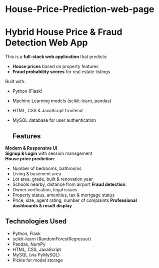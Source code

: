 # House-Price-Prediction-web-page
#  Hybrid House Price & Fraud Detection Web App

This is a **full-stack web application** that predicts:
-  **House prices** based on property features  
-  **Fraud probability scores** for real estate listings

Built with:
- Python (Flask)
- Machine Learning models (scikit-learn, pandas)
- HTML, CSS & JavaScript frontend
- MySQL database for user authentication

  ##  Features
 **Modern & Responsive UI**  
 **Signup & Login** with session management  
 **House price prediction**:
- Number of bedrooms, bathrooms
- Living & basement area
- Lot area, grade, built & renovation year
- Schools nearby, distance from airport
 **Fraud detection**:
- Owner verification, legal issues
- Property status, amenities, tax & mortgage status
- Price, size, agent rating, number of complaints
 **Professional dashboards & result display**

##  Technologies Used

- Python, Flask
- scikit-learn (RandomForestRegressor)
- Pandas, NumPy
- HTML, CSS, JavaScript
- MySQL (via PyMySQL)
- Pickle for model storage
